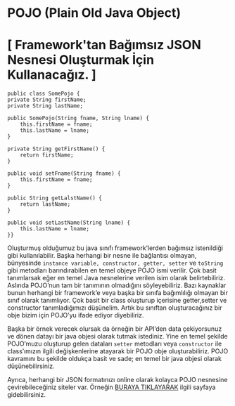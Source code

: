 # POJO (Plain Old Java Object)
[ Framework'tan Bağımsız JSON Nesnesi Oluşturmak İçin Kullanacağız. ] 
====

    public class SomePojo {
    private String firstName;
    private String lastName;

    public SomePojo(String fname, String lname) {
        this.firstName = fname;
        this.lastName = lname;
    }

    private String getFirstName() {
        return firstName;
    }

    public void setFname(String fname) {
        this.firstName = fname;
    }

    public String getLalstName() {
        return lastName;
    }

    public void setLastName(String lname) {
        this.lastName = lname;
    }}


Oluşturmuş olduğumuz bu java sınıfı framework’lerden bağımsız istenildiği gibi kullanılabilir. Başka herhangi bir nesne ile bağlantısı olmayan, bünyesinde `instance variable, constructor, getter, setter` ve `toString` gibi metodları barındırabilen en temel objeye POJO ismi verilir. Çok basit tanımlarsak eğer en temel Java nesnelerine verilen isim olarak belirtebiliriz. Aslında POJO’nun tam bir tanımının olmadığını söyleyebiliriz. Bazı kaynaklar bunun herhangi bir framework’e veya başka bir sınıfa bağımlılığı olmayan bir sınıf olarak tanımlıyor. Çok basit bir class oluşturup içerisine getter,setter ve constructor tanımladığımızı düşünelim. Artık bu sınıftan oluşturacağınız bir obje bizim için POJO’yu ifade ediyor diyebiliriz.

Başka bir örnek verecek olursak da örneğin bir API’den data çekiyorsunuz ve dönen datayı bir java objesi olarak tutmak istediniz. Yine en temel şekilde POJO’muzu oluşturup gelen dataları  `setter` metodları veya `constructor` ile class’ımızın ilgili değişkenlerine atayarak bir POJO obje oluşturabiliriz. POJO kavramını bu şekilde oldukça basit ve sade; en temel bir java objesi olarak düşünebilirsiniz.

Ayrıca, herhangi bir JSON formatınızı online olarak kolayca POJO nesnesine çevirebileceğiniz siteler var. Örneğin [BURAYA TIKLAYARAK](https://www.jsonschema2pojo.org/) ilgili sayfaya gidebilirsiniz.